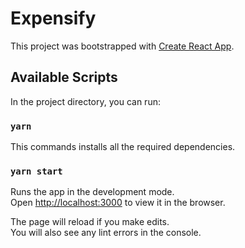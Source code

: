 # Expensify

This project was bootstrapped with [Create React App](https://github.com/facebook/create-react-app).

## Available Scripts

In the project directory, you can run:

### `yarn`
This commands installs all the required dependencies.

### `yarn start`

Runs the app in the development mode.<br>
Open [http://localhost:3000](http://localhost:3000) to view it in the browser.

The page will reload if you make edits.<br>
You will also see any lint errors in the console.
